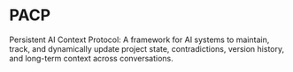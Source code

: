 # PACP
Persistent AI Context Protocol: A framework for AI systems to maintain, track, and dynamically update project state, contradictions, version history, and long-term context across conversations.
